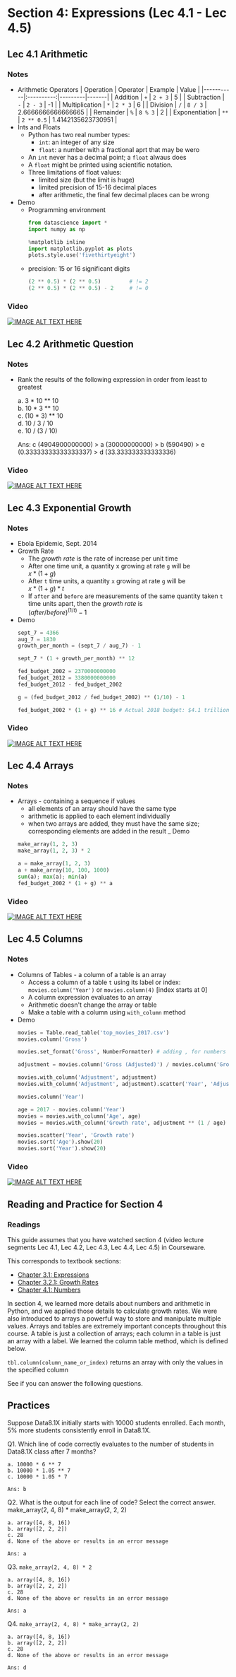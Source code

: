 # Section 4: Expressions (Lec 4.1 - Lec 4.5)

## Lec 4.1 Arithmetic

### Notes

+ Arithmetic Operators
    | Operation | Operator | Example | Value |
    |-----------|:----------:|---------|-------|
    | Addition | `+` | `2 + 3` | 5 |
    | Subtraction | `-` | `2 - 3` | -1 |
    | Multiplication | `*` | `2 * 3` | 6 |
    | Division | `/` | `8 / 3` | 2.6666666666666665 |
    | Remainder | `%` | `8 % 3` | 2 |
    | Exponentiation | `**` | `2 ** 0.5` | 1.4142135623730951 |
+ Ints and Floats
    + Python has two real number types:
        + `int`: an integer of any size
        + `float`: a number with a fractional aprt that may be wero
    + An `int` never has a decimal point; a `float` alwaus does
    + A `float` might be printed using scientific notation.
    + Three limitations of float values:
        + limited size (but the limit is huge)
        + limited precision of 15-16 decimal places
        + after arithmetic, the final few decimal places can be wrong
+ Demo
    + Programming environment
        ```python
        from datascience import *
        import numpy as np

        %matplotlib inline
        import matplotlib.pyplot as plots
        plots.style.use('fivethirtyeight')
        ```
    + precision: 15 or 16 significant digits
        ```python
        (2 ** 0.5) * (2 ** 0.5)         # != 2
        (2 ** 0.5) * (2 ** 0.5) - 2     # != 0
        ```

### Video

[![IMAGE ALT TEXT HERE](https://img.youtube.com/vi/YOUTUBE_VIDEO_ID_HERE/0.jpg)](https://youtu.be/hWY_LGmzwkU)

## Lec 4.2 Arithmetic Question

### Notes

+ Rank the results of the following expression in order from least to greatest

    a. 3 * 10 ** 10  
    b. 10 * 3 ** 10  
    c. (10 * 3) ** 10  
    d. 10 / 3 / 10  
    e. 10 / (3 / 10)  

    Ans: c (4904900000000) > a (30000000000) > b (590490) > e (0.33333333333333337) > d (33.333333333333336)

### Video

[![IMAGE ALT TEXT HERE](https://img.youtube.com/vi/YOUTUBE_VIDEO_ID_HERE/0.jpg)](https://youtu.be/F3KVaWfrwn0)

## Lec 4.3 Exponential Growth

### Notes

+ Ebola Epidemic, Sept. 2014
+ Growth Rate
    + The _growth rate_ is the rate of increase per unit time
    + After one time unit, a quantity x growing at rate `g` will be  
        $x * (1 + g)$
    + After `t` time units, a quantity `x` growing at rate `g` will be  
        $x * (1 + g) * t$
    + If `after` and `before` are measurements of the same quantity taken `t` time units apart, then the _growth rate_ is  
        $(after/before)^{(1/t)} - 1$
+ Demo
    ```python
    sept_7 = 4366
    aug_7 = 1830
    growth_per_month = (sept_7 / aug_7) - 1

    sept_7 * (1 + growth_per_month) ** 12

    fed_budget_2002 = 2370000000000
    fed_budget_2012 = 3380000000000
    fed_budget_2012 - fed_budget_2002

    g = (fed_budget_2012 / fed_budget_2002) ** (1/10) - 1

    fed_budget_2002 * (1 + g) ** 16 # Actual 2018 budget: $4.1 trillion
    ```

### Video

[![IMAGE ALT TEXT HERE](https://img.youtube.com/vi/YOUTUBE_VIDEO_ID_HERE/0.jpg)](https://youtu.be/MHRQ1UGKRyI)

## Lec 4.4 Arrays

### Notes

+ Arrays - containing a sequence if values
    + all elements of an array should have the same type
    + arithmetic is applied to each element individually
    + when two arrays are added, they must have the same size; corresponding elements are added in the result
_ Demo
    ```python
    make_array(1, 2, 3)
    make_array(1, 2, 3) * 2

    a = make_array(1, 2, 3)
    a + make_array(10, 100, 1000)
    sum(a); max(a); min(a)
    fed_budget_2002 * (1 + g) ** a
    ```

### Video

[![IMAGE ALT TEXT HERE](https://img.youtube.com/vi/YOUTUBE_VIDEO_ID_HERE/0.jpg)](https://youtu.be/q6cQBGP9wsQ)

## Lec 4.5 Columns

### Notes

+ Columns of Tables - a column of a table is an array
    + Access a column of a table `t` using its label or index: `movies.column('Year')` or `movies.column(4)` [index starts at 0]
    + A column expression evaluates to an array
    + Arithmetic doesn't change the array or table
    + Make a table with a column using `with_column` method
+ Demo
    ```python
    movies = Table.read_table('top_movies_2017.csv')
    movies.column('Gross')

    movies.set_format('Gross', NumberFormatter) # adding , for numbers

    adjustment = movies.column('Gross (Adjusted)') / movies.column('Gross')

    movies.with_column('Adjustment', adjustment)
    movies.with_column('Adjustment', adjustment).scatter('Year', 'Adjustment')

    movies.column('Year')

    age = 2017 - movies.column('Year')
    movies = movies.with_column('Age', age)
    movies = movies.with_column('Growth rate', adjustment ** (1 / age) - 1)

    movies.scatter('Year', 'Growth rate')
    movies.sort('Age').show(20)
    movies.sort('Year').show(20)
    ```

### Video

[![IMAGE ALT TEXT HERE](https://img.youtube.com/vi/YOUTUBE_VIDEO_ID_HERE/0.jpg)](https://youtu.be/n8R4pZQDl_8)


## Reading and Practice for Section 4

### Readings

This guide assumes that you have watched section 4 (video lecture segments Lec 4.1, Lec 4.2, Lec 4.3, Lec 4.4, Lec 4.5) in Courseware.

This corresponds to textbook sections:

+ [Chapter 3.1: Expressions](https://www.inferentialthinking.com/chapters/03/1/expressions.html)
+ [Chapter 3.2.1: Growth Rates](https://www.inferentialthinking.com/chapters/03/2/1/example-growth-rates.html)
+ [Chapter 4.1: Numbers](https://www.inferentialthinking.com/chapters/04/1/numbers.html)

In section 4, we learned more details about numbers and arithmetic in Python, and we applied those details to calculate growth rates.  We were also introduced to arrays a powerful way to store and manipulate multiple values. Arrays and tables are extremely important concepts throughout this course.  A table is just a collection of arrays; each column in a table is just an array with a label.  We learned the column table method, which is defined below.

`tbl.column(column_name_or_index)` returns an array with only the values in the specified column

See if you can answer the following questions.

## Practices

Suppose Data8.1X initially starts with 10000 students enrolled. Each month, 5% more students consistently enroll in Data8.1X.

Q1. Which line of code correctly evaluates to the number of students in Data8.1X class after 7 months?

    a. 10000 * 6 ** 7
    b. 10000 * 1.05 ** 7
    c. 10000 * 1.05 * 7

    Ans: b

Q2. What is the output for each line of code? Select the correct answer.  
    make_array(2, 4, 8) * make_array(2, 2, 2)

    a. array([4, 8, 16])
    b. array([2, 2, 2])
    c. 28
    d. None of the above or results in an error message

    Ans: a

Q3. `make_array(2, 4, 8) * 2`

    a. array([4, 8, 16])
    b. array([2, 2, 2])
    c. 28
    d. None of the above or results in an error message

    Ans: a

Q4. `make_array(2, 4, 8) * make_array(2, 2)`

    a. array([4, 8, 16])
    b. array([2, 2, 2])
    c. 28
    d. None of the above or results in an error message

    Ans: d

